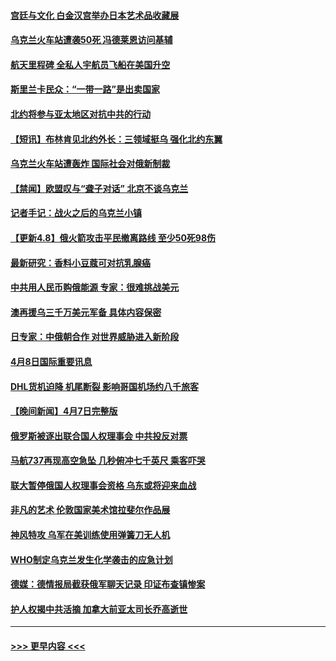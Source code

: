 #### [宫廷与文化 白金汉宫举办日本艺术品收藏展](../pages/prog202/a103395715.md?t=04090951) 
#### [乌克兰火车站遭袭50死 冯德莱恩访问基辅](../pages/prog202/a103395713.md?t=04090951) 
#### [航天里程碑 全私人宇航员飞船在美国升空](../pages/prog202/a103395659.md?t=04090951) 
#### [斯里兰卡民众：“一带一路”是出卖国家](../pages/prog202/a103395568.md?t=04090951) 
#### [北约将参与亚太地区对抗中共的行动](../pages/prog202/a103395604.md?t=04090951) 
#### [【短讯】布林肯见北约外长：三领域挺乌 强化北约东翼](../pages/prog202/a103395564.md?t=04090951) 
#### [乌克兰火车站遭轰炸 国际社会对俄新制裁](../pages/prog202/a103395570.md?t=04090951) 
#### [【禁闻】欧盟叹与“聋子对话” 北京不谈乌克兰](../pages/prog202/a103395377.md?t=04090951) 
#### [记者手记：战火之后的乌克兰小镇](../pages/prog202/a103395416.md?t=04090951) 
#### [【更新4.8】俄火箭攻击平民撤离路线 至少50死98伤](../pages/prog202/a103395167.md?t=04090951) 
#### [最新研究：香料小豆蔻可对抗乳腺癌](../pages/prog202/a103395316.md?t=04090951) 
#### [中共用人民币购俄能源 专家：很难挑战美元](../pages/prog202/a103395311.md?t=04090951) 
#### [澳再援乌三千万美元军备 具体内容保密](../pages/prog202/a103395304.md?t=04090951) 
#### [日专家：中俄朝合作 对世界威胁进入新阶段](../pages/prog202/a103395222.md?t=04090951) 
#### [4月8日国际重要讯息](../pages/prog202/a103395216.md?t=04090951) 
#### [DHL货机迫降 机尾断裂 影响哥国机场约八千旅客](../pages/prog202/a103395136.md?t=04090951) 
#### [【晚间新闻】4月7日完整版](../pages/prog202/a103394893.md?t=04090951) 
#### [俄罗斯被逐出联合国人权理事会 中共投反对票](../pages/prog202/a103394938.md?t=04090951) 
#### [马航737再现高空急坠 几秒俯冲七千英尺 乘客吓哭](../pages/prog202/a103394890.md?t=04090951) 
#### [联大暂停俄国人权理事会资格 乌东或将迎来血战](../pages/prog202/a103394845.md?t=04090951) 
#### [非凡的艺术 伦敦国家美术馆拉斐尔作品展](../pages/prog202/a103394782.md?t=04090951) 
#### [神风特攻 乌军在美训练使用弹簧刀无人机](../pages/prog202/a103394780.md?t=04090951) 
#### [WHO制定乌克兰发生化学袭击的应急计划](../pages/prog202/a103394750.md?t=04090951) 
#### [德媒：德情报局截获俄军聊天记录 印证布查镇惨案](../pages/prog202/a103394695.md?t=04090951) 
#### [护人权揭中共活摘 加拿大前亚太司长乔高逝世](../pages/prog202/a103394632.md?t=04090951) 

----
#### [ >>> 更早内容 <<< ](../indexes/prog202-earlier.md)
